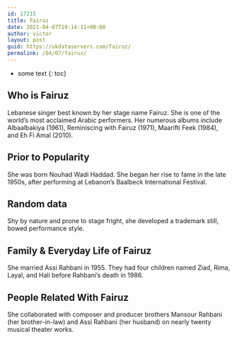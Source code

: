 ```yaml
---
id: 17215
title: Fairuz
date: 2021-04-07T19:14:11+00:00
author: victor
layout: post
guid: https://ukdataservers.com/fairuz/
permalink: /04/07/fairuz/
---
```


* some text
{: toc}


## Who is Fairuz



Lebanese singer best known by her stage name Fairuz. She is one of the world&#8217;s most acclaimed Arabic performers. Her numerous albums include Albaalbakiya (1961), Reminiscing with Fairuz (1971), Maarifti Feek (1984), and Eh Fi Amal (2010).

                
                
                
## Prior to Popularity



She was born Nouhad Wadi Haddad. She began her rise to fame in the late 1950s, after performing at Lebanon&#8217;s Baalbeck International Festival.

                
                
                
## Random data



Shy by nature and prone to stage fright, she developed a trademark still, bowed performance style.

                
                
                
## Family & Everyday Life of Fairuz



She married Assi Rahbani in 1955. They had four children named Ziad, Rima, Layal, and Hali before Rahbani&#8217;s death in 1986. 

                
                
                
## People Related With Fairuz



She collaborated with composer and producer brothers Mansour Rahbani (her brother-in-law) and Assi Rahbani (her husband) on nearly twenty musical theater works.

                
              
            
          
          
          